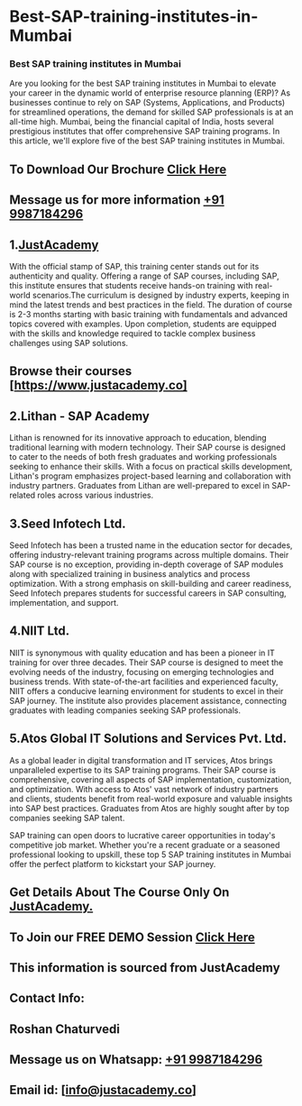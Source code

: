 # Best-SAP-training-institutes-in-Mumbai
### Best SAP training institutes in Mumbai

Are you looking for the best SAP training institutes in Mumbai to elevate your career in the dynamic world of enterprise resource planning (ERP)? As businesses continue to rely on SAP (Systems, Applications, and Products) for streamlined operations, the demand for skilled SAP professionals is at an all-time high. Mumbai, being the financial capital of India, hosts several prestigious institutes that offer comprehensive SAP training programs. In this article, we'll explore five of the best SAP training institutes in Mumbai.

## To Download Our Brochure [Click Here](https://www.justacademy.co/download-brochure-for-free)
## Message us for more information [+91 9987184296](https://api.whatsapp.com/send?phone=9987184296)

## 1.[JustAcademy](https://www.justacademy.co)
With the official stamp of SAP, this training center stands out for its authenticity and quality. Offering a range of SAP courses, including SAP, this institute ensures that students receive hands-on training with real-world scenarios.The curriculum is designed by industry experts, keeping in mind the latest trends and best practices in the field. The duration of course is 2-3 months starting with basic training with fundamentals and advanced topics covered with examples. Upon completion, students are equipped with the skills and knowledge required to tackle complex business challenges using SAP solutions.

## Browse their courses [https://www.justacademy.co]

## 2.Lithan - SAP Academy
Lithan is renowned for its innovative approach to education, blending traditional learning with modern technology. Their SAP course is designed to cater to the needs of both fresh graduates and working professionals seeking to enhance their skills. With a focus on practical skills development, Lithan's program emphasizes project-based learning and collaboration with industry partners. Graduates from Lithan are well-prepared to excel in SAP-related roles across various industries.

## 3.Seed Infotech Ltd.
Seed Infotech has been a trusted name in the education sector for decades, offering industry-relevant training programs across multiple domains. Their SAP course is no exception, providing in-depth coverage of SAP modules along with specialized training in business analytics and process optimization. With a strong emphasis on skill-building and career readiness, Seed Infotech prepares students for successful careers in SAP consulting, implementation, and support.

## 4.NIIT Ltd.
NIIT is synonymous with quality education and has been a pioneer in IT training for over three decades. Their SAP course is designed to meet the evolving needs of the industry, focusing on emerging technologies and business trends. With state-of-the-art facilities and experienced faculty, NIIT offers a conducive learning environment for students to excel in their SAP journey. The institute also provides placement assistance, connecting graduates with leading companies seeking SAP professionals.

## 5.Atos Global IT Solutions and Services Pvt. Ltd.
As a global leader in digital transformation and IT services, Atos brings unparalleled expertise to its SAP training programs. Their SAP course is comprehensive, covering all aspects of SAP implementation, customization, and optimization. With access to Atos' vast network of industry partners and clients, students benefit from real-world exposure and valuable insights into SAP best practices. Graduates from Atos are highly sought after by top companies seeking SAP talent.

SAP training can open doors to lucrative career opportunities in today's competitive job market. Whether you're a recent graduate or a seasoned professional looking to upskill, these top 5 SAP training institutes in Mumbai offer the perfect platform to kickstart your SAP journey.
## Get Details About The Course Only On [JustAcademy.](https://www.justacademy.co)
## To Join our FREE DEMO Session [Click Here](https://www.justacademy.co/register-for-course-demo)
## This information is sourced from JustAcademy
## Contact Info:
## Roshan Chaturvedi
## Message us on Whatsapp: [+91 9987184296](https://api.whatsapp.com/send?phone=9987184296)
## Email id: [info@justacademy.co]
